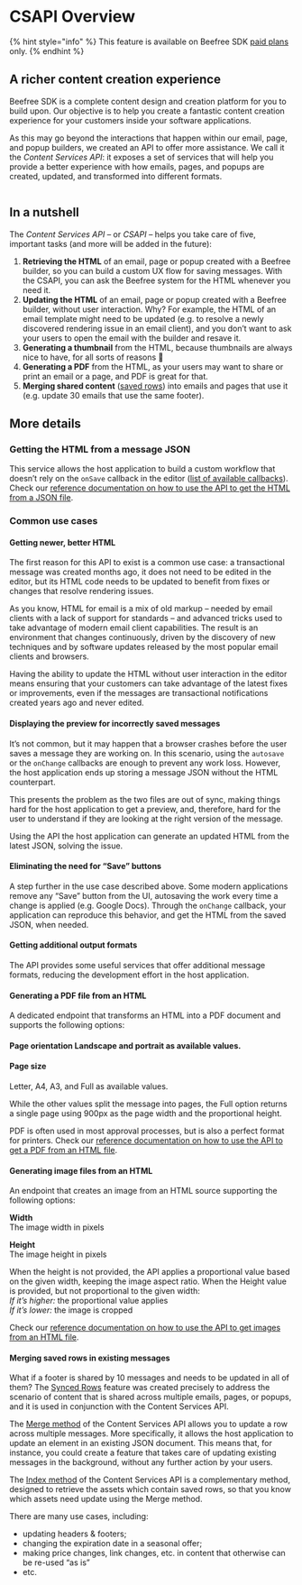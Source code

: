 # CSAPI Overview

{% hint style="info" %}
This feature is available on Beefree SDK [paid plans](https://dam.beefree.io/pluginpricing) only.
{% endhint %}

## A richer content creation experience <a href="#a-richer-content-creation-experience" id="a-richer-content-creation-experience"></a>

Beefree SDK is a complete content design and creation platform for you to build upon. Our objective is to help you create a fantastic content creation experience for your customers inside your software applications.

As this may go beyond the interactions that happen within our email, page, and popup builders, we created an API to offer more assistance. We call it the _Content Services API_: it exposes a set of services that will help you provide a better experience with how emails, pages, and popups are created, updated, and transformed into different formats.

<figure><img src="https://docs.beefree.io/wp-content/uploads/2020/04/CSAPI_800.jpg" alt=""><figcaption></figcaption></figure>

## In a nutshell <a href="#in-a-nutshell" id="in-a-nutshell"></a>

The _Content Services API_ – or _CSAPI_ – helps you take care of five, important tasks (and more will be added in the future):

1. **Retrieving the HTML** of an email, page or popup created with a Beefree builder, so you can build a custom UX flow for saving messages. With the CSAPI, you can ask the Beefree system for the HTML whenever you need it.
2. **Updating the HTML** of an email, page or popup created with a Beefree builder, without user interaction. Why? For example, the HTML of an email template might need to be updated (e.g. to resolve a newly discovered rendering issue in an email client), and you don’t want to ask your users to open the email with the builder and resave it.
3. **Generating a thumbnail** from the HTML, because thumbnails are always nice to have, for all sorts of reasons 🙂
4. **Generating a PDF** from the HTML, as your users may want to share or print an email or a page, and PDF is great for that.
5. **Merging shared content** ([saved rows](../saved-rows/)) into emails and pages that use it (e.g. update 30 emails that use the same footer).

## More details

### Getting the HTML from a message JSON <a href="#getting-the-html-from-a-message-json" id="getting-the-html-from-a-message-json"></a>

This service allows the host application to build a custom workflow that doesn’t rely on the `onSave` callback in the editor ([list of available callbacks](../getting-started/installation/methods-and-events.md)). Check our [reference documentation on how to use the API to get the HTML from a JSON file](content-services-api-reference.md).

### **Common use cases**

#### **Getting newer, better HTML**

The first reason for this API to exist is a common use case: a transactional message was created months ago, it does not need to be edited in the editor, but its HTML code needs to be updated to benefit from fixes or changes that resolve rendering issues.

As you know, HTML for email is a mix of old markup – needed by email clients with a lack of support for standards – and advanced tricks used to take advantage of modern email client capabilities. The result is an environment that changes continuously, driven by the discovery of new techniques and by software updates released by the most popular email clients and browsers.

Having the ability to update the HTML without user interaction in the editor means ensuring that your customers can take advantage of the latest fixes or improvements, even if the messages are transactional notifications created years ago and never edited.

#### **Displaying the preview for incorrectly saved messages**

It’s not common, but it may happen that a browser crashes before the user saves a message they are working on. In this scenario, using the `autosave` or the `onChange` callbacks are enough to prevent any work loss. However, the host application ends up storing a message JSON without the HTML counterpart.

This presents the problem as the two files are out of sync, making things hard for the host application to get a preview, and, therefore, hard for the user to understand if they are looking at the right version of the message.

Using the API the host application can generate an updated HTML from the latest JSON, solving the issue.

#### **Eliminating the need for “Save” buttons**

A step further in the use case described above. Some modern applications remove any “Save” button from the UI, autosaving the work every time a change is applied (e.g. Google Docs). Through the `onChange` callback, your application can reproduce this behavior, and get the HTML from the saved JSON, when needed.

#### Getting additional output formats <a href="#getting-additional-output-formats" id="getting-additional-output-formats"></a>

The API provides some useful services that offer additional message formats, reducing the development effort in the host application.

#### **Generating a PDF file from an HTML**

A dedicated endpoint that transforms an HTML into a PDF document and supports the following options:

#### **Page orientation** Landscape and portrait as available values.

#### **Page size**

Letter, A4, A3, and Full as available values.

While the other values split the message into pages, the Full option returns a single page using 900px as the page width and the proportional height.

PDF is often used in most approval processes, but is also a perfect format for printers. Check our [reference documentation on how to use the API to get a PDF from an HTML file](content-services-api-reference.md).

#### **Generating image files from an HTML**

An endpoint that creates an image from an HTML source supporting the following options:

**Width**\
The image width in pixels

**Height**\
The image height in pixels

When the height is not provided, the API applies a proportional value based on the given width, keeping the image aspect ratio. When the Height value is provided, but not proportional to the given width:\
_If it’s higher:_ the proportional value applies\
_If it’s lower:_ the image is cropped

Check our [reference documentation on how to use the API to get images from an HTML file](content-services-api-reference.md).

#### Merging saved rows in existing messages <a href="#merging-saved-rows-in-existing-messages" id="merging-saved-rows-in-existing-messages"></a>

What if a footer is shared by 10 messages and needs to be updated in all of them? The [Synced Rows](../saved-rows/synced-rows.md) feature was created precisely to address the scenario of content that is shared across multiple emails, pages, or popups, and it is used in conjunction with the Content Services API.

The [Merge method](content-services-api-reference.md) of the Content Services API allows you to update a row across multiple messages. More specifically, it allows the host application to update an element in an existing JSON document. This means that, for instance, you could create a feature that takes care of updating existing messages in the background, without any further action by your users.

The [Index method](content-services-api-reference.md) of the Content Services API is a complementary method, designed to retrieve the assets which contain saved rows, so that you know which assets need update using the Merge method.

There are many use cases, including:

* updating headers & footers;
* changing the expiration date in a seasonal offer;
* making price changes, link changes, etc. in content that otherwise can be re-used “as is”
* etc.

